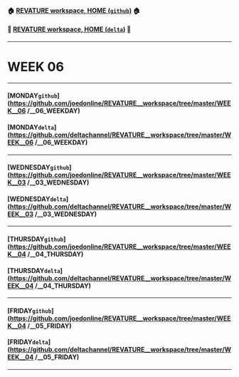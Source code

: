 #### :house: [REVATURE workspace, HOME (`github`)](https://github.com/joedonline/REVATURE__workspace)  :house:
#### :house_with_garden: [REVATURE workspace, HOME (`delta`)](https://github.com/deltachannel/REVATURE__workspace) :house_with_garden:
---
# WEEK 06

---
#### [MONDAY`github`](https://github.com/joedonline/REVATURE__workspace/tree/master/WEEK__06 /__06_WEEKDAY)
#### [MONDAY`delta`](https://github.com/deltachannel/REVATURE__workspace/tree/master/WEEK__06 /__06_WEEKDAY)

---
#### [WEDNESDAY`github`](https://github.com/joedonline/REVATURE__workspace/tree/master/WEEK__03 /__03_WEDNESDAY)
#### [WEDNESDAY`delta`](https://github.com/deltachannel/REVATURE__workspace/tree/master/WEEK__03 /__03_WEDNESDAY)

---
#### [THURSDAY`github`](https://github.com/joedonline/REVATURE__workspace/tree/master/WEEK__04 /__04_THURSDAY)
#### [THURSDAY`delta`](https://github.com/deltachannel/REVATURE__workspace/tree/master/WEEK__04 /__04_THURSDAY)

---
#### [FRIDAY`github`](https://github.com/joedonline/REVATURE__workspace/tree/master/WEEK__04 /__05_FRIDAY)
#### [FRIDAY`delta`](https://github.com/deltachannel/REVATURE__workspace/tree/master/WEEK__04 /__05_FRIDAY)

---
